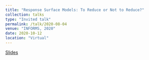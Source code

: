 ```yaml
---
title: "Response Surface Models: To Reduce or Not to Reduce?"
collection: talks
type: "Invited talk"
permalink: /talk/2020-08-04
venue: "INFORMS, 2020"
date: 2020-10-12
location: "Virtual"
---
```


[Slides](http://weeseml.github.io/files/INFORMS_2020.pdf)
